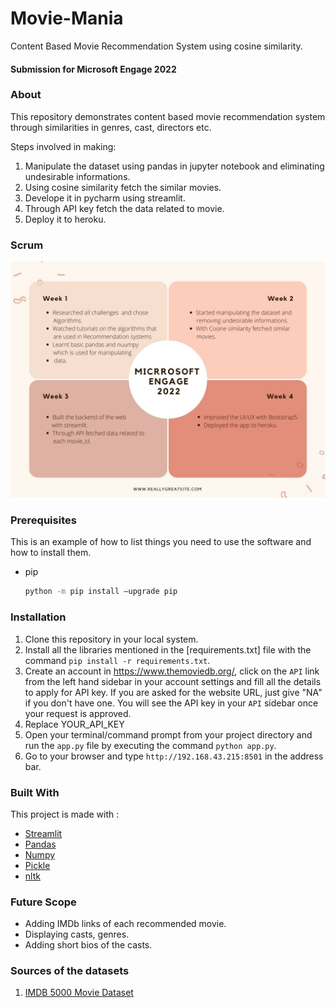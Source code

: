# Movie-Mania
Content Based Movie Recommendation System using cosine similarity.

#### Submission for Microsoft Engage 2022

### About
This repository demonstrates content based movie recommendation system through similarities in genres, cast, directors etc.

Steps involved in making:
1. Manipulate the dataset using pandas in jupyter notebook and eliminating undesirable informations.
2. Using cosine similarity fetch the similar movies.
3. Develope it in pycharm using streamlit.
4. Through API key fetch the data related to movie.
5. Deploy it to heroku.

### Scrum
![Scrum](Scrum.jpg)

### Prerequisites

This is an example of how to list things you need to use the software and how to install them.

-   pip
    ```sh
    python -m pip install –upgrade pip
    ```
    
### Installation

1. Clone this repository in your local system.
2. Install all the libraries mentioned in the [requirements.txt] file with the command `pip install -r requirements.txt`.
3. Create an account in https://www.themoviedb.org/, click on the `API` link from the left hand sidebar in your account settings and fill all the details to apply for API key. If you are asked for the website URL, just give "NA" if you don't have one. You will see the API key in your `API` sidebar once your request is approved.
4. Replace YOUR_API_KEY
5. Open your terminal/command prompt from your project directory and run the `app.py` file by executing the command `python app.py`.
6. Go to your browser and type `http://192.168.43.215:8501` in the address bar.

### Built With

This project is made with :

-   [Streamlit](https://streamlit.io/)
-   [Pandas](https://pandas.pydata.org/)
-   [Numpy](https://numpy.org/)
-   [Pickle](https://docs.python.org/3/library/pickle.html)
-   [nltk](https://www.nltk.org/)

### Future Scope
- Adding IMDb links of each recommended movie.
- Displaying casts, genres.
- Adding short bios of the casts.

### Sources of the datasets 

1. [IMDB 5000 Movie Dataset](https://www.kaggle.com/carolzhangdc/imdb-5000-movie-dataset)
